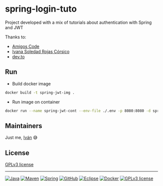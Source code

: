 # spring-login-tuto

Project developed with a mix of tutorials about authentication with Spring and JWT

Thanks to:
- [Amigos Code](https://www.youtube.com/watch?v=b9O9NI-RJ3o)
- [Ivana Soledad Rojas Córsico](https://www.youtube.com/watch?v=nwqQYCM4YT8)
- [dev.to](https://dev.to/abhi9720/a-comprehensive-guide-to-jwt-authentication-with-spring-boot-117p)


## Run

- Build docker image
```bash
docker build -t spring-jwt-img .
```

- Run image on container
```bash
docker run --name spring-jwt-cont --env-file ./.env -p 8080:8080 -d spring-jwt-img
```


## Maintainers

Just me, [Iván](https://github.com/Ivan-Montes) :sweat_smile:


## License

[GPLv3 license](https://choosealicense.com/licenses/gpl-3.0/)


---


[![Java](https://badgen.net/static/JavaSE/17/orange)](https://www.java.com/es/)
[![Maven](https://badgen.net/badge/icon/maven?icon=maven&label&color=red)](https://https://maven.apache.org/)
[![Spring](https://img.shields.io/badge/spring-blue?logo=Spring&logoColor=white)](https://spring.io)
[![GitHub](https://badgen.net/badge/icon/github?icon=github&label)](https://github.com)
[![Eclipse](https://badgen.net/badge/icon/eclipse?icon=eclipse&label)](https://https://eclipse.org/)
[![Docker](https://badgen.net/badge/icon/docker?icon=docker&label)](https://www.docker.com/)
[![GPLv3 license](https://badgen.net/static/License/GPLv3/blue)](https://choosealicense.com/licenses/gpl-3.0/)